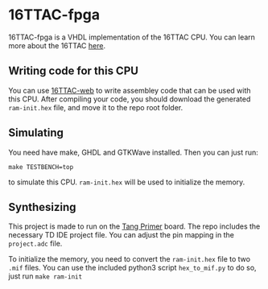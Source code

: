# 16TTAC-fpga
16TTAC-fpga is a VHDL implementation of the 16TTAC CPU.
You can learn more about the 16TTAC [here](https://github.com/stopnoanime/16TTAC-sim).

## Writing code for this CPU
You can use [16TTAC-web](https://github.com/stopnoanime/16TTAC-web) to write assembley code that can be used with this CPU.
After compiling your code, you should download the generated `ram-init.hex` file, and move it to the repo root folder.

## Simulating
You need have make, GHDL and GTKWave installed. Then you can just run:
```
make TESTBENCH=top
```
to simulate this CPU. `ram-init.hex` will be used to initialize the memory.

## Synthesizing
This project is made to run on the [Tang Primer](https://tang.sipeed.com/en/hardware-overview/lichee-tang/) board.
The repo includes the necessary TD IDE project file. You can adjust the pin mapping in the `project.adc` file.

To initialize the memory, you need to convert the `ram-init.hex` file to two `.mif` files.
You can use the included python3 script `hex_to_mif.py` to do so, just run `make ram-init`


